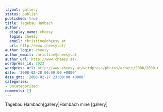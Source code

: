 ```yaml
---
layout: gallery
status: publish
published: true
title: Tagebau Hambach
author:
  display_name: cheesy
  login: cheesy
  email: christine@cheesy.at
  url: http://www.cheesy.at/
author_login: cheesy
author_email: christine@cheesy.at
author_url: http://www.cheesy.at/
wordpress_id: 2023
wordpress_url: http://www.cheesy.at/wordpress/photos/arbeit/2008/2008-02/
date: '2008-02-28 00:00:00 +0000'
date_gmt: '2008-02-27 23:00:00 +0000'
categories:
- Uncategorized
comments: []
---
```

<!--:de-->Tagebau Hambach[gallery]<!--:--><!--:en-->Hambach mine [gallery]<!--:-->

